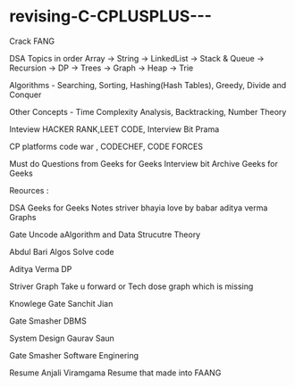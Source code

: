 # revising-C-CPLUSPLUS---
  
 Crack FANG 

DSA Topics in order 
Array -> String -> LinkedList -> Stack & Queue -> Recursion -> DP -> Trees -> Graph -> Heap -> Trie

Algorithms - Searching, Sorting, Hashing(Hash Tables), Greedy, Divide and Conquer

Other Concepts - Time Complexity Analysis, Backtracking, Number Theory 

Inteview
HACKER RANK,LEET CODE, Interview Bit Prama


CP platforms 
code war , CODECHEF, CODE FORCES
 


 

 
Must do Questions from Geeks for Geeks Interview bit Archive Geeks for Geeks 



Reources :

DSA Geeks for Geeks Notes striver bhayia love by babar aditya verma Graphs


Gate Uncode aAlgorithm and Data Strucutre  Theory 

Abdul Bari Algos Solve code 

Aditya Verma DP

Striver Graph Take u forward or Tech dose  graph which is missing 

Knowlege Gate  Sanchit Jian 

Gate Smasher DBMS

System Design Gaurav Saun

Gate Smasher Software Enginering

Resume Anjali Viramgama Resume that made into FAANG


